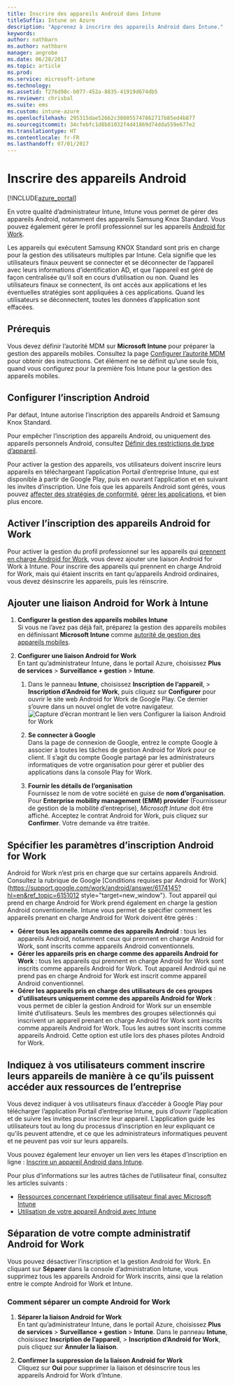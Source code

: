 ```yaml
---
title: Inscrire des appareils Android dans Intune
titleSuffix: Intune on Azure
description: "Apprenez à inscrire des appareils Android dans Intune."
keywords: 
author: nathbarn
ms.author: nathbarn
manager: angrobe
ms.date: 06/28/2017
ms.topic: article
ms.prod: 
ms.service: microsoft-intune
ms.technology: 
ms.assetid: f276d98c-b077-452a-8835-41919d674db5
ms.reviewer: chrisbal
ms.suite: ems
ms.custom: intune-azure
ms.openlocfilehash: 295315dae52662c386055747862717b85ed4b877
ms.sourcegitcommit: 34cfebfc1d8b81032f4d41869d74dda559e677e2
ms.translationtype: HT
ms.contentlocale: fr-FR
ms.lasthandoff: 07/01/2017
---
```

# <a name="enroll-android-devices"></a>Inscrire des appareils Android

[!INCLUDE[azure_portal](./includes/azure_portal.md)]

En votre qualité d’administrateur Intune, Intune vous permet de gérer des appareils Android, notamment des appareils Samsung Knox Standard. Vous pouvez également gérer le profil professionnel sur les appareils [Android for Work](#enable-enrollment-of-android-for-work-devices).

Les appareils qui exécutent Samsung KNOX Standard sont pris en charge pour la gestion des utilisateurs multiples par Intune. Cela signifie que les utilisateurs finaux peuvent se connecter et se déconnecter de l’appareil avec leurs informations d’identification AD, et que l’appareil est géré de façon centralisée qu’il soit en cours d’utilisation ou non. Quand les utilisateurs finaux se connectent, ils ont accès aux applications et les éventuelles stratégies sont appliquées à ces applications. Quand les utilisateurs se déconnectent, toutes les données d’application sont effacées.

## <a name="prerequisite"></a>Prérequis

Vous devez définir l’autorité MDM sur **Microsoft Intune** pour préparer la gestion des appareils mobiles. Consultez la page [Configurer l’autorité MDM](mdm-authority-set.md) pour obtenir des instructions. Cet élément ne se définit qu’une seule fois, quand vous configurez pour la première fois Intune pour la gestion des appareils mobiles.

## <a name="set-up-android-enrollment"></a>Configurer l’inscription Android

Par défaut, Intune autorise l’inscription des appareils Android et Samsung Knox Standard.

Pour empêcher l’inscription des appareils Android, ou uniquement des appareils personnels Android, consultez [Définir des restrictions de type d’appareil](enrollment-restrictions-set.md).

Pour activer la gestion des appareils, vos utilisateurs doivent inscrire leurs appareils en téléchargeant l’application Portail d’entreprise Intune, qui est disponible à partir de Google Play, puis en ouvrant l’application et en suivant les invites d’inscription. Une fois que les appareils Android sont gérés, vous pouvez [affecter des stratégies de conformité](compliance-policy-create-android.md), [gérer les applications](app-management.md), et bien plus encore.

## <a name="enable-enrollment-of-android-for-work-devices"></a>Activer l’inscription des appareils Android for Work

Pour activer la gestion du profil professionnel sur les appareils qui [prennent en charge Android for Work](https://support.google.com/work/android/answer/6174145?hl=en&ref_topic=6151012), vous devez ajouter une liaison Android for Work à Intune. Pour inscrire des appareils qui prennent en charge Android for Work, mais qui étaient inscrits en tant qu’appareils Android ordinaires, vous devez désinscrire les appareils, puis les réinscrire.

## <a name="add-android-for-work-binding-for-intune"></a>Ajouter une liaison Android for Work à Intune

1. **Configurer la gestion des appareils mobiles Intune**<br>
Si vous ne l’avez pas déjà fait, préparez la gestion des appareils mobiles en définissant **Microsoft Intune** comme [autorité de gestion des appareils mobiles](mdm-authority-set.md).

2. **Configurer une liaison Android for Work**<br>
    En tant qu’administrateur Intune, dans le portail Azure, choisissez **Plus de services** > **Surveillance + gestion** > **Intune**.

    1. Dans le panneau **Intune**, choisissez **Inscription de l’appareil**, > **Inscription d’Android for Work**, puis cliquez sur **Configurer** pour ouvrir le site web Android for Work de Google Play. Ce dernier s’ouvre dans un nouvel onglet de votre navigateur.
  ![Capture d’écran montrant le lien vers Configurer la liaison Android for Work](./media/android-work-bind.png)

    2. **Se connecter à Google**<br>
   Dans la page de connexion de Google, entrez le compte Google à associer à toutes les tâches de gestion Android for Work pour ce client. Il s’agit du compte Google partagé par les administrateurs informatiques de votre organisation pour gérer et publier des applications dans la console Play for Work.

    3. **Fournir les détails de l’organisation**<br>
   Fournissez le nom de votre société en guise de **nom d’organisation**. Pour **Enterprise mobility management (EMM) provider** (Fournisseur de gestion de la mobilité d’entreprise), *Microsoft Intune* doit être affiché. Acceptez le contrat Android for Work, puis cliquez sur **Confirmer**. Votre demande va être traitée.

## <a name="specify-android-for-work-enrollment-settings"></a>Spécifier les paramètres d’inscription Android for Work
   Android for Work n’est pris en charge que sur certains appareils Android. Consultez la rubrique de Google [Conditions requises par Android for Work](https://support.google.com/work/android/answer/6174145?hl=en&ref_topic=6151012 style="target=new_window"). Tout appareil qui prend en charge Android for Work prend également en charge la gestion Android conventionnelle.  Intune vous permet de spécifier comment les appareils prenant en charge Android for Work doivent être gérés :

   - **Gérer tous les appareils comme des appareils Android** : tous les appareils Android, notamment ceux qui prennent en charge Android for Work, sont inscrits comme appareils Android conventionnels.
   - **Gérer les appareils pris en charge comme des appareils Android for Work** : tous les appareils qui prennent en charge Android for Work sont inscrits comme appareils Android for Work. Tout appareil Android qui ne prend pas en charge Android for Work est inscrit comme appareil Android conventionnel.
   - **Gérer les appareils pris en charge des utilisateurs de ces groupes d’utilisateurs uniquement comme des appareils Android for Work** : vous permet de cibler la gestion Android for Work sur un ensemble limité d’utilisateurs. Seuls les membres des groupes sélectionnés qui inscrivent un appareil prenant en charge Android for Work sont inscrits comme appareils Android for Work. Tous les autres sont inscrits comme appareils Android. Cette option est utile lors des phases pilotes Android for Work.

<!--  ## Next steps for Android for Work
After configuring the Android for Work binding and settings, you can do the following:
- [Deploy Android for Work apps](android-for-work-apps.md)
- [Add Android for Work configuration policies](android-for-work-policy-settings-in-microsoft-intune.md)  -->

## <a name="tell-your-users-how-to-enroll-their-devices-to-access-company-resources"></a>Indiquez à vos utilisateurs comment inscrire leurs appareils de manière à ce qu’ils puissent accéder aux ressources de l’entreprise

Vous devez indiquer à vos utilisateurs finaux d’accéder à Google Play pour télécharger l’application Portail d’entreprise Intune, puis d’ouvrir l’application et de suivre les invites pour inscrire leur appareil. L’application guide les utilisateurs tout au long du processus d’inscription en leur expliquant ce qu’ils peuvent attendre, et ce que les administrateurs informatiques peuvent et ne peuvent pas voir sur leurs appareils.

Vous pouvez également leur envoyer un lien vers les étapes d’inscription en ligne : [Inscrire un appareil Android dans Intune](https://docs.microsoft.com/intune-user-help/enroll-your-device-in-intune-android).

Pour plus d’informations sur les autres tâches de l’utilisateur final, consultez les articles suivants :

- [Ressources concernant l’expérience utilisateur final avec Microsoft Intune](end-user-educate.md)
- [Utilisation de votre appareil Android avec Intune](https://docs.microsoft.com/intune-user-help/using-your-android-device-with-intune)

## <a name="unbinding-your-android-for-work-administrative-account"></a>Séparation de votre compte administratif Android for Work

Vous pouvez désactiver l’inscription et la gestion Android for Work. En cliquant sur **Séparer** dans la console d’administration Intune, vous supprimez tous les appareils Android for Work inscrits, ainsi que la relation entre le compte Android for Work et Intune.

### <a name="how-to-unbind-an-android-for-work-account"></a>Comment séparer un compte Android for Work

1. **Séparer la liaison Android for Work**<br>
    En tant qu’administrateur Intune, dans le portail Azure, choisissez **Plus de services** > **Surveillance + gestion** > **Intune**.  Dans le panneau **Intune**, choisissez **Inscription de l’appareil**, > **Inscription d’Android for Work**, puis cliquez sur **Annuler la liaison**.

2. **Confirmer la suppression de la liaison Android for Work**<br>
  Cliquez sur **Oui** pour supprimer la liaison et désinscrire tous les appareils Android for Work d’Intune.
